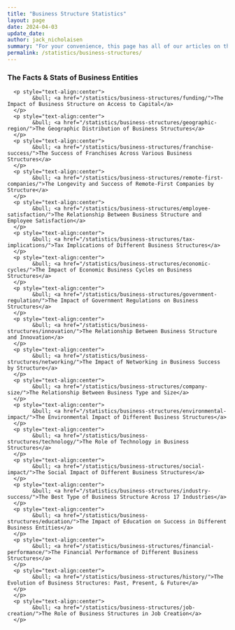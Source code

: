 ```yaml
---
title: "Business Structure Statistics"
layout: page
date: 2024-04-03
update_date: 
author: jack_nicholaisen
summary: "For your convenience, this page has all of our articles on the facts and statistics of the various business structures and entities."
permalink: /statistics/business-structures/
---
```



<h3>The Facts & Stats of Business Entities</h3>


      <p style="text-align:center">
            &bull; <a href="/statistics/business-structures/funding/">The Impact of Business Structure on Access to Capital</a>       
      </p>
      <p style="text-align:center">
            &bull; <a href="/statistics/business-structures/geographic-region/">The Geographic Distribution of Business Structures</a>       
      </p>
      <p style="text-align:center">
            &bull; <a href="/statistics/business-structures/franchise-success/">The Success of Franchises Across Various Business Structures</a>       
      </p>
      <p style="text-align:center">
            &bull; <a href="/statistics/business-structures/remote-first-companies/">The Longevity and Success of Remote-First Companies by Structure</a>       
      </p>
      <p style="text-align:center">
            &bull; <a href="/statistics/business-structures/employee-satisfaction/">The Relationship Between Business Structure and Employee Satisfaction</a>       
      </p>
      <p style="text-align:center">
            &bull; <a href="/statistics/business-structures/tax-implications/">Tax Implications of Different Business Structures</a>       
      </p>
      <p style="text-align:center">
            &bull; <a href="/statistics/business-structures/economic-cycles/">The Impact of Economic Business Cycles on Business Structures</a>       
      </p>
      <p style="text-align:center">
            &bull; <a href="/statistics/business-structures/government-regulation/">The Impact of Government Regulations on Business Structures</a>       
      </p>
      <p style="text-align:center">
            &bull; <a href="/statistics/business-structures/innovation/">The Relationship Between Business Structure and Innovation</a>       
      </p>
      <p style="text-align:center">
            &bull; <a href="/statistics/business-structures/networking/">The Impact of Networking in Business Success by Structure</a>       
      </p>
      <p style="text-align:center">
            &bull; <a href="/statistics/business-structures/company-size/">The Relationship Between Business Type and Size</a>       
      </p>
      <p style="text-align:center">
            &bull; <a href="/statistics/business-structures/environmental-impact/">The Environmental Impact of Different Business Structures</a>       
      </p>
      <p style="text-align:center">
            &bull; <a href="/statistics/business-structures/technology/">The Role of Technology in Business Structures</a>       
      </p>
      <p style="text-align:center">
            &bull; <a href="/statistics/business-structures/social-impact/">The Social Impact of Different Business Structures</a>       
      </p>
      <p style="text-align:center">
            &bull; <a href="/statistics/business-structures/industry-success/">The Best Type of Business Structure Across 17 Industries</a>       
      </p>
      <p style="text-align:center">
            &bull; <a href="/statistics/business-structures/education/">The Impact of Education on Success in Different Business Entities</a>       
      </p>
      <p style="text-align:center">
            &bull; <a href="/statistics/business-structures/financial-performance/">The Financial Performance of Different Business Structures</a>       
      </p>
      <p style="text-align:center">
            &bull; <a href="/statistics/business-structures/history/">The Evolution of Business Structures: Past, Present, & Future</a>       
      </p>
      </p>
      <p style="text-align:center">
            &bull; <a href="/statistics/business-structures/job-creation/">The Role of Business Structures in Job Creation</a>       
      </p>
  

